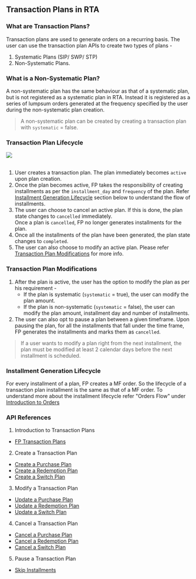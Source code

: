 ## Transaction Plans in RTA

### What are Transaction Plans?

Transaction plans are used to generate orders on a recurring basis.
The user can use the transaction plan APIs to create two types of plans - 
1. Systematic Plans (SIP/ SWP/ STP) 
2. Non-Systematic Plans.

### What is a Non-Systematic Plan?
A non-systematic plan has the same behaviour as that of a systematic plan, but is not registered as a systematic plan in RTA. Instead it is registered as a series of lumpsum orders generated at the frequency specified by the user during the non-systematic plan creation.

> A non-systematic plan can be created by creating a transaction plan with `systematic` = false.


### Transaction Plan Lifecycle
<div>
  <img src="../../images/transaction-plans-flow.png">
</div>

<br>

1. User creates a transaction plan. The plan immediately becomes `active` upon plan creation. 
2. Once the plan becomes active, FP takes the responsibility of creating installments as per the `installment_day` and `frequency` of the plan. Refer [Installment Generation Lifecycle](#installment-generation-lifecycle) section below to understand the flow of installments.
3. The user can choose to cancel an active plan. If this is done, the plan state changes to `cancelled` immediately. <br> Once a plan is `cancelled`, FP no longer generates installments for the plan.
4. Once all the installments of the plan have been generated, the plan state changes to `completed`.
5. The user can also choose to modify an active plan. Please refer [Transaction Plan Modifications](#transaction-plan-modifications) for more info.

### Transaction Plan Modifications
1. After the plan is active, the user has the option to modify the plan as per his requirement -
   - If the plan is systematic (`systematic` = true), the user can modify the plan amount.
   - If the plan is non-systematic (`systematic` = false), the user can modify the plan amount, installment day and number of installments. 
2. The user can also opt to pause a plan between a given timeframe. Upon pausing the plan, for all the installments that fall under the time frame, FP generates the installments and marks them as `cancelled`. 

> If a user wants to modify a plan right from the next installment, the plan must be modified at least 2 calendar days before the next installment is scheduled.

### Installment Generation Lifecycle
For every installment of a plan, FP creates a MF order.
So the lifecycle of a transaction plan installment is the same as that of a MF order.
To understand more about the installment lifecycle refer "Orders Flow" under [Introduction to Orders](/mf-transactions/orders-introduction)

### API References
1. Introduction to Transaction Plans
  - [FP Transaction Plans](https://fintechprimitives.com/docs/api/#fp-transaction-plans)

2. Create a Transaction Plan
  - [Create a Purchase Plan](https://fintechprimitives.com/docs/api/#create-a-purchase-plan)
  - [Create a Redemption Plan](https://fintechprimitives.com/docs/api/#create-a-redemption-plan)
  - [Create a Switch Plan](https://fintechprimitives.com/docs/api/#create-a-switch-plan)

3. Modify a Transaction Plan
  - [Update a Purchase Plan](https://fintechprimitives.com/docs/api/#update-a-purchase-plan)
  - [Update a Redemption Plan](https://fintechprimitives.com/docs/api/#update-a-redemption-plan)
  - [Update a Switch Plan](https://fintechprimitives.com/docs/api/#update-a-switch-plan)

4. Cancel a Transaction Plan
  - [Cancel a Purchase Plan](https://fintechprimitives.com/docs/api/#cancel-a-purchase-plan)
  - [Cancel a Redemption Plan](https://fintechprimitives.com/docs/api/#cancel-a-redemption-plan)
  - [Cancel a Switch Plan](https://fintechprimitives.com/docs/api/#cancel-a-switch-plan)

5. Pause a Transaction Plan
  - [Skip Installments](https://fintechprimitives.com/docs/api/#skip-installments-via-skip-instructions)
